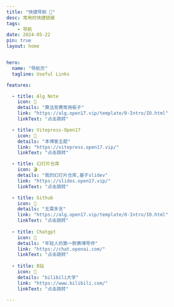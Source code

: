 ```yaml
---
title: "快捷导航 📌"
desc: 常用的快捷链接
tags:
    - 导航
date: 2024-05-22
pin: true
layout: home


hero:
  name: "导航页"
  tagline: Useful Links

features:

  - title: Alg Note
    icon: 🍹
    details: "算法竞赛常用板子"
    link: "https://alg.open17.vip/template/0-Intro/IO.html"
    linkText: "点击跳转"

  - title: Vitepress-Open17
    icon: 🥑
    details: "本博客主题"
    link: "https://vitepress.open17.vip/"
    linkText: "点击跳转"

  - title: 幻灯片仓库
    icon: 🎬
    details: "我的幻灯片仓库,基于slidev"
    link: "https://slides.open17.vip/"
    linkText: "点击跳转"

  - title: Github
    icon: 🚀
    details: "无需多言"
    link: "https://alg.open17.vip/template/0-Intro/IO.html"
    linkText: "点击跳转"
  
  - title: Chatgpt
    icon: 🤖
    details: "年轻人的第一款赛博导师"
    link: "https://chat.openai.com/"
    linkText: "点击跳转"
  
  - title: B站
    icon: 🌸
    details: "bilibili大学"
    link: "https://www.bilibili.com/"
    linkText: "点击跳转"

---
```


